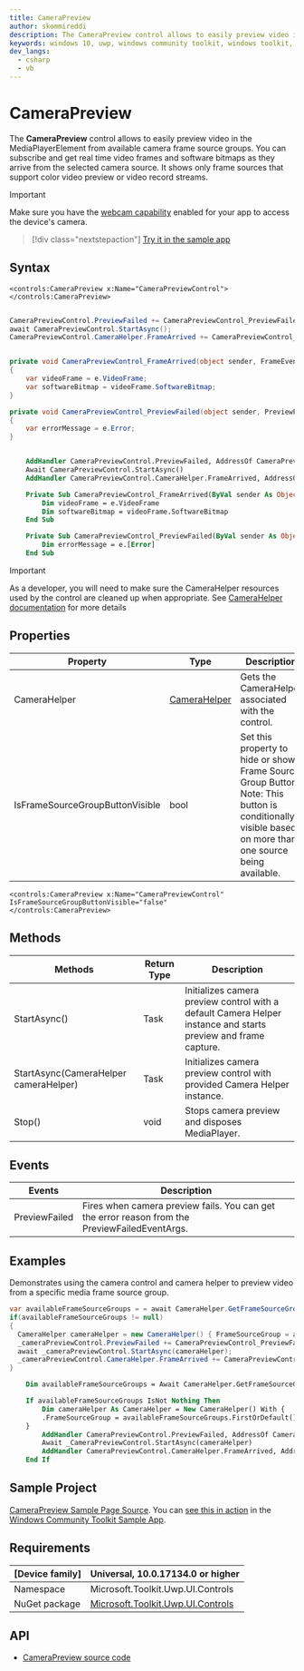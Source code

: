 ```yaml
---
title: CameraPreview
author: skommireddi
description: The CameraPreview control allows to easily preview video in the MediaPlayerElement from available camera frame source groups. You can subscribe and get real time video frames and software bitmaps as they arrive from the selected camera source. It shows only frame sources that support color video preview or video record streams.
keywords: windows 10, uwp, windows community toolkit, windows toolkit, CameraPreview, Camera, Preview, Video Frame, Software Bitmap
dev_langs:
  - csharp
  - vb
---
```


# CameraPreview

The **CameraPreview** control allows to easily preview video in the MediaPlayerElement from available camera frame source groups. You can subscribe and get real time video frames and software bitmaps as they arrive from the selected camera source. It shows only frame sources that support color video preview or video record streams.

> [!IMPORTANT]
> Make sure you have the [webcam capability](https://docs.microsoft.com/en-us/windows/uwp/packaging/app-capability-declarations#device-capabilities) enabled for your app to access the device's camera.

> [!div class="nextstepaction"]
> [Try it in the sample app](uwpct://Controls?sample=CameraPreview)

## Syntax

```xaml
<controls:CameraPreview x:Name="CameraPreviewControl">
</controls:CameraPreview>
```

```csharp

CameraPreviewControl.PreviewFailed += CameraPreviewControl_PreviewFailed;
await CameraPreviewControl.StartAsync();
CameraPreviewControl.CameraHelper.FrameArrived += CameraPreviewControl_FrameArrived;


private void CameraPreviewControl_FrameArrived(object sender, FrameEventArgs e)
{
	var videoFrame = e.VideoFrame;
	var softwareBitmap = videoFrame.SoftwareBitmap;
}

private void CameraPreviewControl_PreviewFailed(object sender, PreviewFailedEventArgs e)
{
	var errorMessage = e.Error;
}
```
```vb

    AddHandler CameraPreviewControl.PreviewFailed, AddressOf CameraPreviewControl_PreviewFailed
    Await CameraPreviewControl.StartAsync()
    AddHandler CameraPreviewControl.CameraHelper.FrameArrived, AddressOf CameraPreviewControl_FrameArrived

    Private Sub CameraPreviewControl_FrameArrived(ByVal sender As Object, ByVal e As FrameEventArgs)
        Dim videoFrame = e.VideoFrame
        Dim softwareBitmap = videoFrame.SoftwareBitmap
    End Sub

    Private Sub CameraPreviewControl_PreviewFailed(ByVal sender As Object, ByVal e As PreviewFailedEventArgs)
        Dim errorMessage = e.[Error]
    End Sub
```

> [!IMPORTANT]
> As a developer, you will need to make sure the CameraHelper resources used by the control are cleaned up when appropriate. See [CameraHelper documentation](../helpers/CameraHelper.md) for more details

## Properties

| Property | Type | Description |
| -- | -- | -- |
| CameraHelper| [CameraHelper](../helpers/CameraHelper.md) | Gets the CameraHelper associated with the control. |
| IsFrameSourceGroupButtonVisible | bool| Set this property to hide or show Frame Source Group Button. Note: This button is conditionally visible based on more than one source being available. |

```xaml
<controls:CameraPreview x:Name="CameraPreviewControl" IsFrameSourceGroupButtonVisible="false"
</controls:CameraPreview>
```

## Methods

| Methods | Return Type | Description |
| -- | -- | -- |
| StartAsync() | Task | Initializes camera preview control with a default Camera Helper instance and starts preview and frame capture. |
| StartAsync(CameraHelper cameraHelper) | Task | Initializes camera preview control with provided Camera Helper instance. |
| Stop() | void | Stops camera preview and disposes MediaPlayer. |

## Events

| Events | Description |
| -- | -- |
| PreviewFailed | Fires when camera preview fails. You can get the error reason from the PreviewFailedEventArgs.|

## Examples

Demonstrates using the camera control and camera helper to preview video from a specific media frame source group.

```csharp
var availableFrameSourceGroups = = await CameraHelper.GetFrameSourceGroupsAsync();
if(availableFrameSourceGroups != null)
{
  CameraHelper cameraHelper = new CameraHelper() { FrameSourceGroup = availableFrameSourceGroups.FirstOrDefault() };
  _cameraPreviewControl.PreviewFailed += CameraPreviewControl_PreviewFailed;
  await _cameraPreviewControl.StartAsync(cameraHelper);
  _cameraPreviewControl.CameraHelper.FrameArrived += CameraPreviewControl_FrameArrived; 
}
```
```vb
    Dim availableFrameSourceGroups = Await CameraHelper.GetFrameSourceGroupsAsync()

    If availableFrameSourceGroups IsNot Nothing Then
        Dim cameraHelper As CameraHelper = New CameraHelper() With {
        .FrameSourceGroup = availableFrameSourceGroups.FirstOrDefault()
    }
        AddHandler CameraPreviewControl.PreviewFailed, AddressOf CameraPreviewControl_PreviewFailed
        Await _CameraPreviewControl.StartAsync(cameraHelper)
        AddHandler CameraPreviewControl.CameraHelper.FrameArrived, AddressOf CameraPreviewControl_FrameArrived
    End If
```

## Sample Project

[CameraPreview Sample Page Source](https://github.com/Microsoft/WindowsCommunityToolkit//tree/master/Microsoft.Toolkit.Uwp.SampleApp/SamplePages/CameraPreview). You can [see this in action](uwpct://Controls?sample=CameraPreview) in the [Windows Community Toolkit Sample App](http://aka.ms/uwptoolkitapp).

## Requirements

| [Device family] | Universal, 10.0.17134.0 or higher |
| --- | --- |
| Namespace | Microsoft.Toolkit.Uwp.UI.Controls |
| NuGet package | [Microsoft.Toolkit.Uwp.UI.Controls](https://www.nuget.org/packages/Microsoft.Toolkit.Uwp.UI.Controls/) |

## API

* [CameraPreview source code](https://github.com/Microsoft/WindowsCommunityToolkit//blob/master/Microsoft.Toolkit.Uwp.UI.Controls/CameraPreview)
